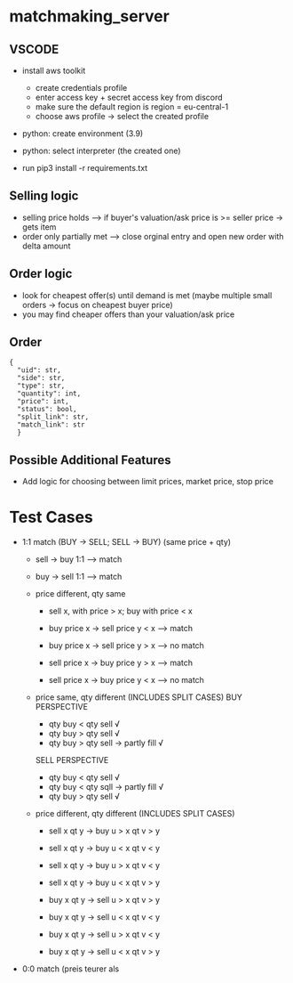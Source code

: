 # matchmaking_server

## VSCODE

- install aws toolkit

  - create credentials profile
  - enter access key + secret access key from discord
  - make sure the default region is region = eu-central-1
  - choose aws profile -> select the created profile

- python: create environment (3.9)
- python: select interpreter (the created one)
- run pip3 install -r requirements.txt

## Selling logic

- selling price holds --> if buyer's valuation/ask price is >= seller price -> gets item
- order only partially met --> close orginal entry and open new order with delta amount

## Order logic

- look for cheapest offer(s) until demand is met (maybe multiple small orders -> focus on cheapest buyer price)
- you may find cheaper offers than your valuation/ask price

## Order

    {
      "uid": str,
      "side": str,
      "type": str,
      "quantity": int,
      "price": int,
      "status": bool,
      "split_link": str,
      "match_link": str
      }

## Possible Additional Features

- Add logic for choosing between limit prices, market price, stop price

# Test Cases

- 1:1 match (BUY -> SELL; SELL -> BUY) (same price + qty)
  - sell -> buy 1:1 --> match
  - buy -> sell 1:1 --> match


  - price different, qty same
    - sell x, with price > x; buy with price < x
    - buy price x -> sell price y < x --> match
    - buy price x -> sell price y > x --> no match

    - sell price x -> buy price y > x --> match
    - sell price x -> buy price y < x --> no match
  
  - price same, qty different (INCLUDES SPLIT CASES)
    BUY PERSPECTIVE

    - qty buy < qty sell √
    - qty buy > qty sell √
    - qty buy > qty sell -> partly fill √

    SELL PERSPECTIVE

    - qty buy < qty sell √
    - qty buy < qty sqll -> partly fill √
    - qty buy > qty sell √

  - price different, qty different (INCLUDES SPLIT CASES)

    -  sell x qt y -> buy u > x qt v > y 
    -  sell x qt y -> buy u < x qt v < y

    -  sell x qt y -> buy u > x qt v < y
    -  sell x qt y -> buy u < x qt v > y


    -  buy x qt y -> sell u > x qt v > y 
    -  buy x qt y -> sell u < x qt v < y 

    -  buy x qt y -> sell u > x qt v < y 
    -  buy x qt y -> sell u < x qt v > y 
- 0:0 match (preis teurer als 
